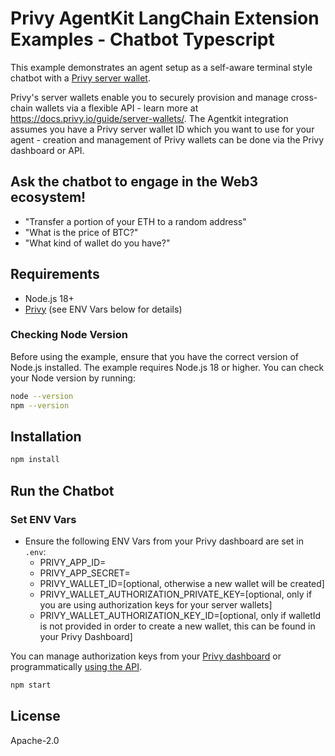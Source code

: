 # Privy AgentKit LangChain Extension Examples - Chatbot Typescript

This example demonstrates an agent setup as a self-aware terminal style chatbot with a [Privy server wallet](https://docs.privy.io/guide/server-wallets/).

Privy's server wallets enable you to securely provision and manage cross-chain wallets via a flexible API - learn more at https://docs.privy.io/guide/server-wallets/. The Agentkit integration assumes you have a Privy server wallet ID which you want to use for your agent - creation and management of Privy wallets can be done via the Privy dashboard or API.

## Ask the chatbot to engage in the Web3 ecosystem!

- "Transfer a portion of your ETH to a random address"
- "What is the price of BTC?"
- "What kind of wallet do you have?"

## Requirements

- Node.js 18+
- [Privy](https://dashboard.privy.io/apps) (see ENV Vars below for details)

### Checking Node Version

Before using the example, ensure that you have the correct version of Node.js installed. The example requires Node.js 18 or higher. You can check your Node version by running:

```bash
node --version
npm --version
```

## Installation

```bash
npm install
```

## Run the Chatbot

### Set ENV Vars

- Ensure the following ENV Vars from your Privy dashboard are set in `.env`:
  - PRIVY_APP_ID=
  - PRIVY_APP_SECRET=
  - PRIVY_WALLET_ID=[optional, otherwise a new wallet will be created]
  - PRIVY_WALLET_AUTHORIZATION_PRIVATE_KEY=[optional, only if you are using authorization keys for your server wallets]
  - PRIVY_WALLET_AUTHORIZATION_KEY_ID=[optional, only if walletId is not provided in order to create a new wallet, this can be found in your Privy Dashboard]

You can manage authorization keys from your [Privy dashboard](https://dashboard.privy.io/account) or programmatically [using the API](https://docs.privy.io/guide/server-wallets/authorization/signatures).

```bash
npm start
```

## License

Apache-2.0

